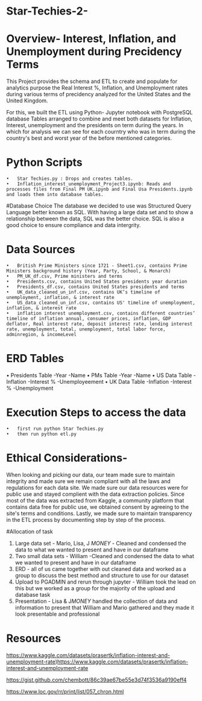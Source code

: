 # Star-Techies-2-

# Overview- Interest, Inflation, and Unemployment during Precidency Terms

This Project provides the schema and ETL to create and populate for analytics purpose the Real Interest %, Inflation, and Unemployment rates during various terms of precidency analyzed for the United States and the United Kingdom. 

For this, we built the ETL using Python- Jupyter notebook with PostgreSQL database Tables arranged to combine and meet both datasets for Inflation, Interest, unemployment and the presidents on term during the years. In which for analysis we can see for each courntry who was in term during the country's best and worst year of the before mentioned categories.

# Python Scripts
	•	Star Techies.py : Drops and creates tables.
	•	Inflation_interest_unemployment_Project3.ipynb: Reads and processes files from Final PM UK.ipynb and Final Usa Presidents.ipynb and loads them into database tables.
 
#Database Choice
The database we decided to use was Structured Query Language better known as SQL. With having a large data set and to show a relationship between the data, SQL was the better choice. SQL is also a good choice to ensure compliance and data intergrity.


# Data Sources
	•	British Prime Ministers since 1721 - Sheet1.csv, contains Prime Ministers background history (Year, Party, School, & Monarch)
	•	PM_UK_df.csv, Prime ministers and terms
	•	Presidents.csv, contains United States presidents year duration 
	•	Presidents_df.csv, contains United States presidents and terms
	•	UK_data_cleaned_un_inf.csv, contains UK’s timeline of unemployment, inflation, & interest rate
	•	US_data_cleaned_un_inf.csv, contains US' timeline of unemployment, inflation, & interest rate
	•	inflation interest unemployment.csv, contains different countries’ timeline of inflation annual, consumer prices, inflation, GDP deflator, Real interest rate, deposit interest rate, lending interest rate, unemployment, total, unemployment, total labor force, adminregion, & incomeLevel


# ERD Tables
  •	Presidents Table
    -Year
    -Name
	•	PMs Table
   -Year
   -Name
	•	US Data Table
   -Inflation
   -Interest %
   -Unemployeement 
	•	UK Data Table
   -Inflation
   -Interest %
   -Unemployment


# Execution Steps to access the data
	•	first run python Star Techies.py
	•	then run python etl.py


# Ethical Considerations-
When looking and picking our data, our team made sure to maintain integrity and made sure we remain compliant with all the laws and regulations for each data site.  We made sure our data resources were for public use and stayed complient with the data extraction policies. Since most of the data was extracted from Kaggle, a community platform that contains data free for public use, we obtained consent by agreeing to the site's terms and conditions. Lastly, we made sure to maintain transparency in the ETL process by documenting step by step of the process.


#Allocation of task
1. Large data set - Mario, Lisa, J $MONEY$ - Cleaned and condensed the data to what we wanted to present and have in our dataframe 
2. Two small data sets - William -Cleaned and condensed the data to what we wanted to present and have in our dataframe
3. ERD - all of us came together with out cleaned data and worked as a group to discuss the best method and structure to use for our dataset
4. Upload to PGADMIN and rerun through jupyter - William took the lead on this but we worked as a group for the majority of the upload and database task
5. Presentation - Lisa & J$MONEY$ handled the collection of data and information to present that William and Mario gathered and they made it look presentable and professional 



# Resources 
https://www.kaggle.com/datasets/prasertk/inflation-interest-and-unemployment-rate)https://www.kaggle.com/datasets/prasertk/inflation-interest-and-unemployment-rate

https://gist.github.com/chembott/86c39ae67be55e3d74f3536a9190eff4


https://www.loc.gov/rr/print/list/057_chron.html

